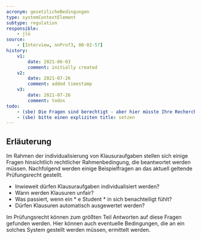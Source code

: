 ```yaml
---
acronym: gesetzlicheBedingungen
type: systemContextElement
subtype: regulation
responsible:
    - jlü
source:
    - [Interview, nnProf3, 00-02-57]
history:
    v1:
        date: 2021-06-03
        comment: initially created
    v2:
        date: 2021-07-26
        comment: added timestamp
    v3:
        date: 2021-07-26
        comment: todos
todo:
    - (sbe) Die Fragen sind berechtigt - aber hier müsste Ihre Recherche tiefer gehen. Welche Gesetze kommen hier zur Anwendung? Es gibt nicht "das Prüfungsrecht". Ideen: Prüfungsordnung der Studiengänge, Rahmenprüfungsordnung der TH Köln, Hochschulrahmengesetz NRW (es gibt bestimmt noch mehr)
    - (sbe) bitte einen expliziten title: setzen  
---
```


## Erläuterung

Im Rahmen der individualisierung von Klausuraufgaben stellen sich einige Fragen hinsichtlich rechtlicher Rahmenbedingung,
die beantwortet werden müssen. 
Nachfolgend werden einige Beispielfragen an das aktuell geltende Prüfungsrecht gestellt.

* Inwieweit dürfen Klausuraufgaben individualisiert werden?
* Wann werden Klausuren unfair?
* Was passiert, wenn ein * e Student * in sich benachteiligt fühlt?
* Dürfen Klausuren automatisch ausgewertet werden?

Im Prüfungsrecht können zum größten Teil Antworten auf diese Fragen gefunden werden.
Hier können auch eventuelle Bedingungen, die an ein solches System gestellt werden müssen, ermittelt werden.



